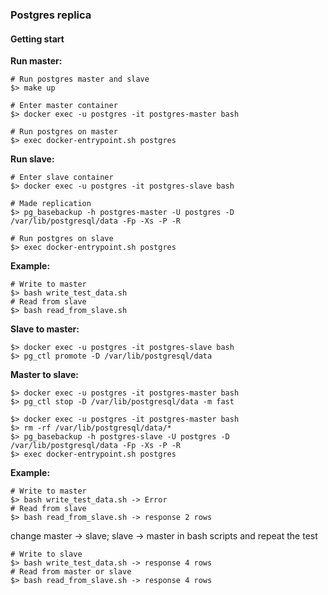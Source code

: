 ### Postgres replica

#### Getting start

**Run master:**

```
# Run postgres master and slave
$> make up

# Enter master container
$> docker exec -u postgres -it postgres-master bash

# Run postgres on master
$> exec docker-entrypoint.sh postgres
```

**Run slave:**

```
# Enter slave container
$> docker exec -u postgres -it postgres-slave bash

# Made replication
$> pg_basebackup -h postgres-master -U postgres -D /var/lib/postgresql/data -Fp -Xs -P -R

# Run postgres on slave
$> exec docker-entrypoint.sh postgres
```

**Example:**

```
# Write to master
$> bash write_test_data.sh
# Read from slave
$> bash read_from_slave.sh
```

**Slave to master:**

```
$> docker exec -u postgres -it postgres-slave bash
$> pg_ctl promote -D /var/lib/postgresql/data
```

**Master to slave:**

```
$> docker exec -u postgres -it postgres-master bash
$> pg_ctl stop -D /var/lib/postgresql/data -m fast

$> docker exec -u postgres -it postgres-master bash
$> rm -rf /var/lib/postgresql/data/*
$> pg_basebackup -h postgres-slave -U postgres -D /var/lib/postgresql/data -Fp -Xs -P -R
$> exec docker-entrypoint.sh postgres
```

**Example:**

```
# Write to master
$> bash write_test_data.sh -> Error
# Read from slave
$> bash read_from_slave.sh -> response 2 rows
```

change master -> slave; slave -> master in bash scripts and repeat the test

```
# Write to slave
$> bash write_test_data.sh -> response 4 rows
# Read from master or slave
$> bash read_from_slave.sh -> response 4 rows
```
